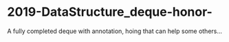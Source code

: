 # 2019-DataStructure_deque-honor-
A fully completed deque with annotation, hoing that can help some others...
